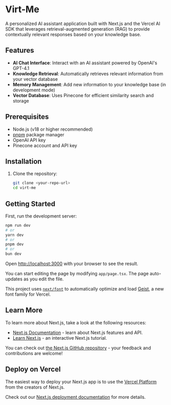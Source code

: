 # Virt-Me

A personalized AI assistant application built with Next.js and the Vercel AI SDK that leverages retrieval-augmented generation (RAG) to provide contextually relevant responses based on your knowledge base.

## Features

- **AI Chat Interface**: Interact with an AI assistant powered by OpenAI's GPT-4.1
- **Knowledge Retrieval**: Automatically retrieves relevant information from your vector database
- **Memory Management**: Add new information to your knowledge base (in development mode)
- **Vector Database**: Uses Pinecone for efficient similarity search and storage

## Prerequisites

- Node.js (v18 or higher recommended)
- [pnpm](https://pnpm.io/installation) package manager
- OpenAI API key
- Pinecone account and API key

## Installation

1. Clone the repository:
   ```bash
   git clone <your-repo-url>
   cd virt-me
   ```

## Getting Started

First, run the development server:

```bash
npm run dev
# or
yarn dev
# or
pnpm dev
# or
bun dev
```

Open [http://localhost:3000](http://localhost:3000) with your browser to see the result.

You can start editing the page by modifying `app/page.tsx`. The page auto-updates as you edit the file.

This project uses [`next/font`](https://nextjs.org/docs/app/building-your-application/optimizing/fonts) to automatically optimize and load [Geist](https://vercel.com/font), a new font family for Vercel.

## Learn More

To learn more about Next.js, take a look at the following resources:

- [Next.js Documentation](https://nextjs.org/docs) - learn about Next.js features and API.
- [Learn Next.js](https://nextjs.org/learn) - an interactive Next.js tutorial.

You can check out [the Next.js GitHub repository](https://github.com/vercel/next.js) - your feedback and contributions are welcome!

## Deploy on Vercel

The easiest way to deploy your Next.js app is to use the [Vercel Platform](https://vercel.com/new?utm_medium=default-template&filter=next.js&utm_source=create-next-app&utm_campaign=create-next-app-readme) from the creators of Next.js.

Check out our [Next.js deployment documentation](https://nextjs.org/docs/app/building-your-application/deploying) for more details.
